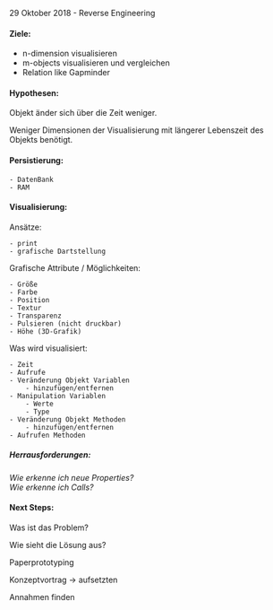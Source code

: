29 Oktober 2018 - Reverse Engineering

#### Ziele:
- n-dimension visualisieren
- m-objects visualisieren und vergleichen  
- Relation like Gapminder

#### Hypothesen:

Objekt änder sich über die Zeit weniger.

Weniger Dimensionen der Visualisierung mit längerer Lebenszeit des Objekts benötigt.

#### Persistierung:

    - DatenBank
    - RAM

#### Visualisierung:

Ansätze:

    - print
    - grafische Dartstellung

Grafische Attribute / Möglichkeiten:

    - Größe
    - Farbe
    - Position
    - Textur
    - Transparenz 
    - Pulsieren (nicht druckbar)
    - Höhe (3D-Grafik)

Was wird visualisiert:

    - Zeit
    - Aufrufe
    - Veränderung Objekt Variablen
        - hinzufügen/entfernen
    - Manipulation Variablen
        - Werte
        - Type
    - Veränderung Objekt Methoden
        - hinzufügen/entfernen
    - Aufrufen Methoden

##### Herrausforderungen:

*Wie erkenne ich neue Properties?*   
*Wie erkenne ich Calls?*

#### Next Steps:

Was ist das Problem?

Wie sieht die Lösung aus?

Paperprototyping

Konzeptvortrag -> aufsetzten

Annahmen finden 
